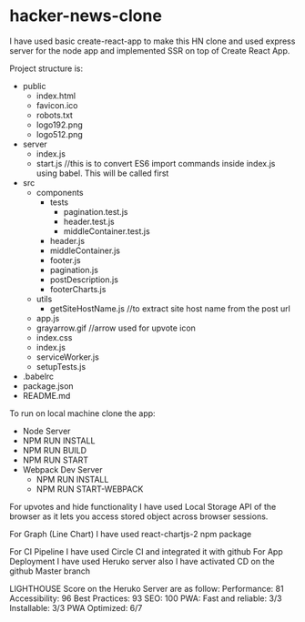 # hacker-news-clone
I have used basic create-react-app to make this HN clone and used express server for the node app and implemented SSR on top of Create React App.

Project structure is:
- public
    - index.html
    - favicon.ico
    - robots.txt
    - logo192.png
    - logo512.png
- server
    - index.js
    - start.js //this is to convert ES6 import commands inside index.js using babel. This will be called first
- src
    - components
        - tests
            - pagination.test.js
            - header.test.js
            - middleContainer.test.js
        - header.js
        - middleContainer.js
        - footer.js
        - pagination.js
        - postDescription.js
        - footerCharts.js
    - utils
        - getSiteHostName.js //to extract site host name from the post url
    - app.js
    - grayarrow.gif //arrow used for upvote icon
    - index.css
    - index.js
    - serviceWorker.js
    - setupTests.js
- .babelrc
- package.json
- README.md

To run on local machine clone the app:
- Node Server
 - NPM RUN INSTALL
 - NPM RUN BUILD
 - NPM RUN START
- Webpack Dev Server
  - NPM RUN INSTALL
  - NPM RUN START-WEBPACK

For upvotes and hide functionality I have used Local Storage API of the browser as it lets you access stored object across browser sessions.

For Graph (Line Chart) I have used react-chartjs-2 npm package

For CI Pipeline I have used Circle CI and integrated it with github
For App Deployment I have used Heruko server also I have activated CD on the github Master branch

LIGHTHOUSE Score on the Heruko Server are as follow:
Performance: 81
Accessibility: 96
Best Practices: 93
SEO: 100
PWA: 
    Fast and reliable: 3/3
    Installable: 3/3
    PWA Optimized: 6/7